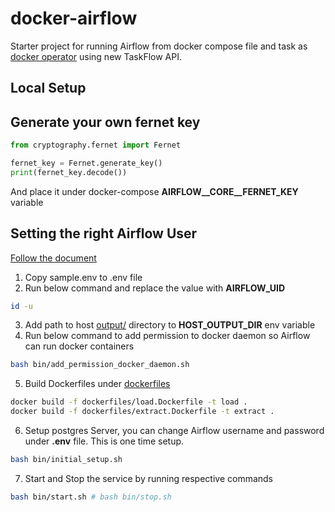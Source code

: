 # docker-airflow
Starter project for running Airflow from docker compose file and task as [docker operator](https://airflow.apache.org/docs/apache-airflow/stable/concepts/taskflow.html) using new TaskFlow API.
## Local Setup

Generate your own fernet key
---
```python
from cryptography.fernet import Fernet

fernet_key = Fernet.generate_key()
print(fernet_key.decode())
```
And place it under docker-compose **AIRFLOW__CORE__FERNET_KEY** variable

Setting the right Airflow User
---
[Follow the document](https://airflow.apache.org/docs/apache-airflow/stable/start/docker.html#setting-the-right-airflow-user)

1. Copy sample.env to .env file
2. Run below command and replace the value with **AIRFLOW_UID**
```bash
id -u
```
3. Add path to host [output/](output) directory to **HOST_OUTPUT_DIR** env variable
4. Run below command to add permission to docker daemon so Airflow can run docker containers
```bash
bash bin/add_permission_docker_daemon.sh
```
5. Build Dockerfiles under [dockerfiles](dockerfiles)
```bash
docker build -f dockerfiles/load.Dockerfile -t load .
docker build -f dockerfiles/extract.Dockerfile -t extract .
```
6. Setup postgres Server, you can change Airflow username and password under **.env** file. This is one time setup.
```bash
bash bin/initial_setup.sh
```
7. Start and Stop the service by running respective commands
```bash
bash bin/start.sh # bash bin/stop.sh
```